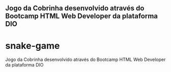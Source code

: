 ## Jogo da Cobrinha desenvolvido através do Bootcamp HTML Web Developer da plataforma DIO             

# snake-game
Jogo da Cobrinha desenvolvido através do Bootcamp HTML Web Developer da plataforma DIO
